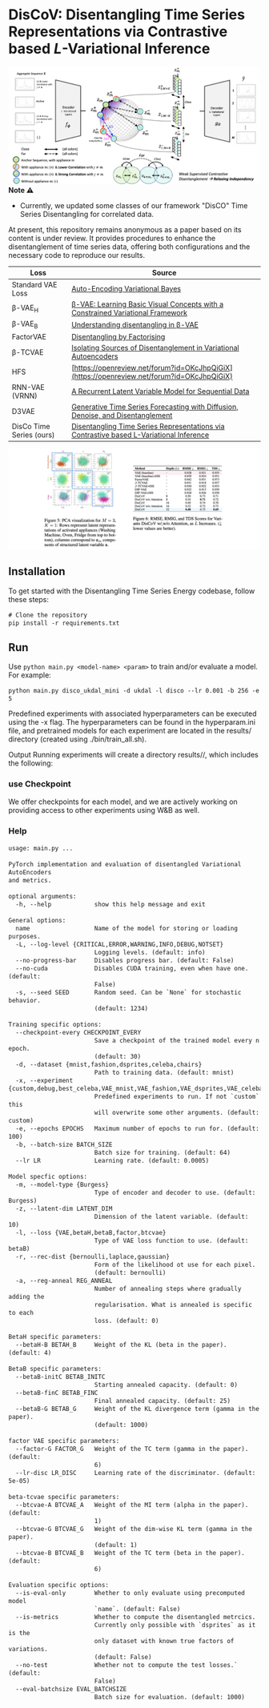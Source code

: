 #  DisCoV: Disentangling Time Series Representations via Contrastive based $L$-Variational Inference
![An overview](docs/img/overview.png)
**Note ⚠️**
- Currently, we updated some classes of our  framework "DisCO" Time Series Disentangling for correlated data.

At present, this repository remains anonymous as a paper based on its content is under review. It provides procedures to enhance the disentanglement of time series data, offering both configurations and the necessary code to reproduce our results.

| Loss               | Source                                                                                           |
| ------------------ | ------------------------------------------------------------------------------------------------ |
| Standard VAE Loss  | [Auto-Encoding Variational Bayes](https://arxiv.org/abs/1312.6114)                             |
| β-VAE<sub>H</sub>  | [β-VAE: Learning Basic Visual Concepts with a Constrained Variational Framework](https://openreview.net/pdf?id=Sy2fzU9gl)   |
| β-VAE<sub>B</sub>  | [Understanding disentangling in β-VAE](https://arxiv.org/abs/1804.03599)                       |
| FactorVAE          | [Disentangling by Factorising](https://arxiv.org/abs/1802.05983)                                |
| β-TCVAE            | [Isolating Sources of Disentanglement in Variational Autoencoders](https://arxiv.org/abs/1802.04942) |
|  HFS  | [https://openreview.net/forum?id=OKcJhpQiGiX](https://openreview.net/forum?id=OKcJhpQiGiX)                       |
|     RNN-VAE (VRNN)      | [A Recurrent Latent Variable Model for Sequential Data](https://proceedings.neurips.cc/paper_files/paper/2015/file/b618c3210e934362ac261db280128c22-Paper.pdf)                                |
| D3VAE            | [Generative Time Series Forecasting with Diffusion, Denoise, and Disentanglement](https://arxiv.org/abs/2301.03028) |
| DisCo Time Series (ours)  | [Disentangling Time Series Representations via Contrastive based L-Variational Inference](#)                        |


![An overview](docs/img/discov.png)


## Installation

To get started with the Disentangling Time Series Energy codebase, follow these steps:

```shell
# Clone the repository
pip install -r requirements.txt
```

## Run
Use `python main.py <model-name> <param>` to train and/or evaluate a model. For example:

```
python main.py disco_ukdal_mini -d ukdal -l disco --lr 0.001 -b 256 -e 5
```

Predefined experiments with associated hyperparameters can be executed using the -x <experiment> flag. The hyperparameters can be found in the hyperparam.ini file, and pretrained models for each experiment are located in the results/<experiment> directory (created using ./bin/train_all.sh).

Output
Running experiments will create a directory results/<saving-name>/, which includes the following:

### use Checkpoint 

We offer checkpoints for each model, and we are actively working on providing access to other experiments using W&B as well.



### Help
```
usage: main.py ...

PyTorch implementation and evaluation of disentangled Variational AutoEncoders
and metrics.

optional arguments:
  -h, --help            show this help message and exit

General options:
  name                  Name of the model for storing or loading purposes.
  -L, --log-level {CRITICAL,ERROR,WARNING,INFO,DEBUG,NOTSET}
                        Logging levels. (default: info)
  --no-progress-bar     Disables progress bar. (default: False)
  --no-cuda             Disables CUDA training, even when have one. (default:
                        False)
  -s, --seed SEED       Random seed. Can be `None` for stochastic behavior.
                        (default: 1234)

Training specific options:
  --checkpoint-every CHECKPOINT_EVERY
                        Save a checkpoint of the trained model every n epoch.
                        (default: 30)
  -d, --dataset {mnist,fashion,dsprites,celeba,chairs}
                        Path to training data. (default: mnist)
  -x, --experiment {custom,debug,best_celeba,VAE_mnist,VAE_fashion,VAE_dsprites,VAE_celeba,VAE_chairs,betaH_mnist,betaH_fashion,betaH_dsprites,betaH_celeba,betaH_chairs,betaB_mnist,betaB_fashion,betaB_dsprites,betaB_celeba,betaB_chairs,factor_mnist,factor_fashion,factor_dsprites,factor_celeba,factor_chairs,btcvae_mnist,btcvae_fashion,btcvae_dsprites,btcvae_celeba,btcvae_chairs}
                        Predefined experiments to run. If not `custom` this
                        will overwrite some other arguments. (default: custom)
  -e, --epochs EPOCHS   Maximum number of epochs to run for. (default: 100)
  -b, --batch-size BATCH_SIZE
                        Batch size for training. (default: 64)
  --lr LR               Learning rate. (default: 0.0005)

Model specfic options:
  -m, --model-type {Burgess}
                        Type of encoder and decoder to use. (default: Burgess)
  -z, --latent-dim LATENT_DIM
                        Dimension of the latent variable. (default: 10)
  -l, --loss {VAE,betaH,betaB,factor,btcvae}
                        Type of VAE loss function to use. (default: betaB)
  -r, --rec-dist {bernoulli,laplace,gaussian}
                        Form of the likelihood ot use for each pixel.
                        (default: bernoulli)
  -a, --reg-anneal REG_ANNEAL
                        Number of annealing steps where gradually adding the
                        regularisation. What is annealed is specific to each
                        loss. (default: 0)

BetaH specific parameters:
  --betaH-B BETAH_B     Weight of the KL (beta in the paper). (default: 4)

BetaB specific parameters:
  --betaB-initC BETAB_INITC
                        Starting annealed capacity. (default: 0)
  --betaB-finC BETAB_FINC
                        Final annealed capacity. (default: 25)
  --betaB-G BETAB_G     Weight of the KL divergence term (gamma in the paper).
                        (default: 1000)

factor VAE specific parameters:
  --factor-G FACTOR_G   Weight of the TC term (gamma in the paper). (default:
                        6)
  --lr-disc LR_DISC     Learning rate of the discriminator. (default: 5e-05)

beta-tcvae specific parameters:
  --btcvae-A BTCVAE_A   Weight of the MI term (alpha in the paper). (default:
                        1)
  --btcvae-G BTCVAE_G   Weight of the dim-wise KL term (gamma in the paper).
                        (default: 1)
  --btcvae-B BTCVAE_B   Weight of the TC term (beta in the paper). (default:
                        6)

Evaluation specific options:
  --is-eval-only        Whether to only evaluate using precomputed model
                        `name`. (default: False)
  --is-metrics          Whether to compute the disentangled metrcics.
                        Currently only possible with `dsprites` as it is the
                        only dataset with known true factors of variations.
                        (default: False)
  --no-test             Whether not to compute the test losses.` (default:
                        False)
  --eval-batchsize EVAL_BATCHSIZE
                        Batch size for evaluation. (default: 1000)
```

